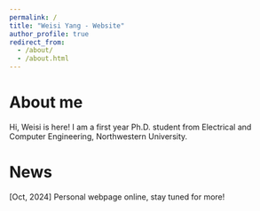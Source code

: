 ```yaml
---
permalink: /
title: "Weisi Yang - Website"
author_profile: true
redirect_from: 
  - /about/
  - /about.html
---
```


About me
======
Hi, Weisi is here! I am a first year Ph.D. student from Electrical and Computer Engineering, Northwestern University.

News
======
[Oct, 2024] Personal webpage online, stay tuned for more!
